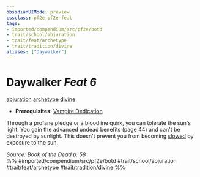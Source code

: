 ```yaml
---
obsidianUIMode: preview
cssclass: pf2e,pf2e-feat
tags:
- imported/compendium/src/pf2e/botd
- trait/school/abjuration
- trait/feat/archetype
- trait/tradition/divine
aliases: ["Daywalker"]
---
```

# Daywalker  *Feat 6*  
[abjuration](abjuration.md)  [archetype](archetype.md)  [divine](divine.md)  

- **Prerequisites**: [Vampire Dedication](vampire-dedication-botd.md)

Through a profane pledge or a bloodline quirk, you can tolerate the sun's light. You gain the advanced undead benefits (page 44) and can't be destroyed by sunlight. This doesn't prevent you from becoming [slowed](conditions.md#Slowed) by exposure to the sun.

*Source: Book of the Dead p. 58*  
%% #imported/compendium/src/pf2e/botd #trait/school/abjuration #trait/feat/archetype #trait/tradition/divine %%